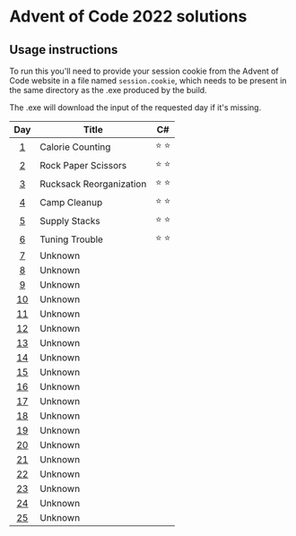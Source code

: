 # Advent of Code 2022 solutions

## Usage instructions
To run this you'll need to provide your session cookie from the Advent of Code website in a file named `session.cookie`, which needs to be present in the same directory as the .exe produced by the build.

The .exe will download the input of the requested day if it's missing.


| Day                                        | Title                   | C#            |
|:------------------------------------------:| ----------------------- |:-------------:|
|  [1](https://adventofcode.com/2022/day/1)  | Calorie Counting        | :star: :star: |
|  [2](https://adventofcode.com/2022/day/2)  | Rock Paper Scissors     | :star: :star: |
|  [3](https://adventofcode.com/2022/day/3)  | Rucksack Reorganization | :star: :star: |
|  [4](https://adventofcode.com/2022/day/4)  | Camp Cleanup            | :star: :star: |
|  [5](https://adventofcode.com/2022/day/5)  | Supply Stacks           | :star: :star: |
|  [6](https://adventofcode.com/2022/day/6)  | Tuning Trouble          | :star: :star: |
|  [7](https://adventofcode.com/2022/day/7)  | Unknown                 |               |
|  [8](https://adventofcode.com/2022/day/8)  | Unknown                 |               |
|  [9](https://adventofcode.com/2022/day/9)  | Unknown                 |               |
| [10](https://adventofcode.com/2022/day/10) | Unknown                 |               |
| [11](https://adventofcode.com/2022/day/11) | Unknown                 |               |
| [12](https://adventofcode.com/2022/day/12) | Unknown                 |               |
| [13](https://adventofcode.com/2022/day/13) | Unknown                 |               |
| [14](https://adventofcode.com/2022/day/14) | Unknown                 |               |
| [15](https://adventofcode.com/2022/day/15) | Unknown                 |               |
| [16](https://adventofcode.com/2022/day/16) | Unknown                 |               |
| [17](https://adventofcode.com/2022/day/17) | Unknown                 |               |
| [18](https://adventofcode.com/2022/day/18) | Unknown                 |               |
| [19](https://adventofcode.com/2022/day/19) | Unknown                 |               |
| [20](https://adventofcode.com/2022/day/20) | Unknown                 |               |
| [21](https://adventofcode.com/2022/day/21) | Unknown                 |               |
| [22](https://adventofcode.com/2022/day/22) | Unknown                 |               |
| [23](https://adventofcode.com/2022/day/23) | Unknown                 |               |
| [24](https://adventofcode.com/2022/day/24) | Unknown                 |               |
| [25](https://adventofcode.com/2022/day/25) | Unknown                 |               |
